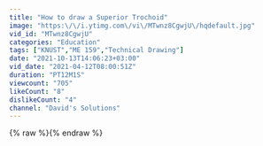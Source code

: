 ```yaml
---
title: "How to draw a Superior Trochoid"
image: "https:\/\/i.ytimg.com\/vi\/MTwnz8CgwjU\/hqdefault.jpg"
vid_id: "MTwnz8CgwjU"
categories: "Education"
tags: ["KNUST","ME 159","Technical Drawing"]
date: "2021-10-13T14:06:23+03:00"
vid_date: "2021-04-12T08:00:51Z"
duration: "PT12M1S"
viewcount: "705"
likeCount: "8"
dislikeCount: "4"
channel: "David's Solutions"
---
```

{% raw %}{% endraw %}
